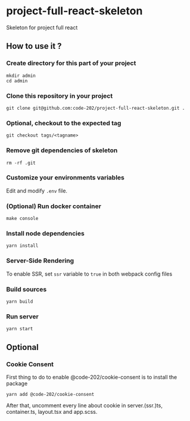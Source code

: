 # project-full-react-skeleton
Skeleton for project full react

## How to use it ?

### Create directory for this part of your project
```
mkdir admin
cd admin
```

### Clone this repository in your project
```
git clone git@github.com:code-202/project-full-react-skeleton.git .
```

### Optional, checkout to the expected tag
```
git checkout tags/<tagname>
```

### Remove git dependencies of skeleton
```
rm -rf .git
```

### Customize your environments variables
Edit and modify `.env` file.

### (Optional) Run docker container
```
make console
```

### Install node dependencies
```
yarn install
```

### Server-Side Rendering
To enable SSR, set `ssr` variable to `true` in both webpack config files

### Build sources
```
yarn build
```

### Run server
```
yarn start
```

## Optional

### Cookie Consent
First thing to do to enable @code-202/cookie-consent is to install the package
```
yarn add @code-202/cookie-consent
```

After that, uncomment every line about cookie in server.(ssr.)ts, container.ts, layout.tsx and app.scss.
